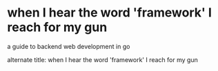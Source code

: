 # when I hear the word 'framework' I reach for my gun

a guide to backend web development in go

alternate title: when I hear the word 'framework' I reach for my gun
